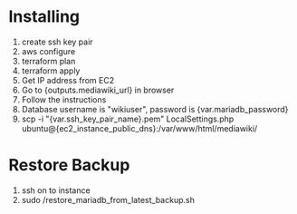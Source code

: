 # Installing

1. create ssh key pair
1. aws configure
1. terraform plan
1. terraform apply
1. Get IP address from EC2
1. Go to {outputs.mediawiki\_url} in browser
1. Follow the instructions
1. Database username is "wikiuser", password is {var.mariadb\_password}
1. scp -i "{var.ssh\_key\_pair\_name}.pem" LocalSettings.php ubuntu@{ec2\_instance\_public\_dns}:/var/www/html/mediawiki/

# Restore Backup

1. ssh on to instance
1. sudo /restore\_mariadb\_from\_latest\_backup.sh
